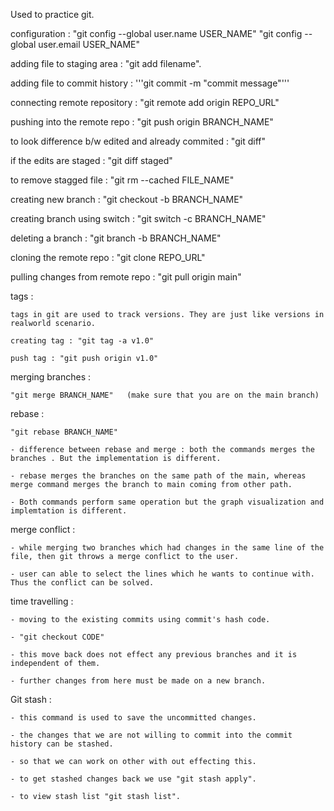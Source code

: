 Used to practice git.

configuration :
"git config --global user.name USER_NAME"
"git config --global user.email USER_NAME"

adding file to staging area :
"git add filename".

adding file to commit history :
'''git commit -m "commit message"'''

connecting remote repository :
"git remote add origin REPO_URL"

pushing into the remote repo :
"git push origin BRANCH_NAME"

to look difference b/w edited and already commited :
"git diff"

if the edits are staged :
"git diff staged"

to remove stagged file :
"git rm --cached FILE_NAME"

creating new branch :
"git checkout -b BRANCH_NAME"

creating branch using switch :
"git switch -c BRANCH_NAME"

deleting a branch :
"git branch -b BRANCH_NAME"

cloning the remote repo :
"git clone REPO_URL"

pulling changes from remote repo :
"git pull origin main"

tags :

    tags in git are used to track versions. They are just like versions in realworld scenario.

    creating tag : "git tag -a v1.0"

    push tag : "git push origin v1.0"

merging branches :

    "git merge BRANCH_NAME"   (make sure that you are on the main branch)

rebase :

    "git rebase BRANCH_NAME"

    - difference between rebase and merge : both the commands merges the branches . But the implementation is different.

    - rebase merges the branches on the same path of the main, whereas merge command merges the branch to main coming from other path.

    - Both commands perform same operation but the graph visualization and implemtation is different.

merge conflict :

    - while merging two branches which had changes in the same line of the file, then git throws a merge conflict to the user.

    - user can able to select the lines which he wants to continue with. Thus the conflict can be solved.

time travelling :

    - moving to the existing commits using commit's hash code.

    - "git checkout CODE"

    - this move back does not effect any previous branches and it is independent of them.

    - further changes from here must be made on a new branch.

Git stash :

    - this command is used to save the uncommitted changes.

    - the changes that we are not willing to commit into the commit history can be stashed.

    - so that we can work on other with out effecting this.

    - to get stashed changes back we use "git stash apply".

    - to view stash list "git stash list".
